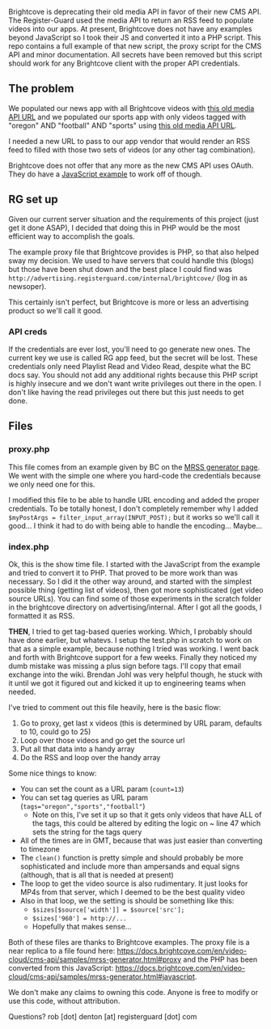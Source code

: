 Brightcove is deprecating their old media API in favor of their new CMS API. The Register-Guard used the media API to return an RSS feed to populate videos into our apps. At present, Brightcove does not have any examples beyond JavaScript so I took their JS and converted it into a PHP script. This repo contains a full example of that new script, the proxy script for the CMS API and minor documentation. All secrets have been removed but this script should work for any Brightcove client with the proper API credentials.

## The problem

We populated our news app with all Brightcove videos with [this old media API URL](http://api.brightcove.com/services/library?command=search_videos&none=tag%3Asports&page_size=25&video_fields=id%2Cname%2CshortDescription%2ClongDescription%2CpublishedDate%2CFLVURL%2CFLVFullLength&media_delivery=http&sort_by=PUBLISH_DATE%3ADESC&page_number=0&get_item_count=true&output=mrss&token=LWnGOsLL8Z0t-pK6WI9FFPm32-FxWTJdGPkGmFVz2LAnRwELJsR9hg) and we populated our sports app with only videos tagged with "oregon" AND "football" AND "sports" using [this old media API URL](http://api.brightcove.com/services/library?command=search_videos&all=tag%3Aoregon&all=tag%3Afootball&all=tag%3Asports&page_size=25&video_fields=id%2Cname%2CshortDescription%2ClongDescription%2CpublishedDate%2CFLVURL%2CFLVFullLength&media_delivery=http&sort_by=PUBLISH_DATE%3ADESC&page_number=0&get_item_count=true&output=mrss&token=LWnGOsLL8Z0t-pK6WI9FFPm32-FxWTJdGPkGmFVz2LAnRwELJsR9hg).

I needed a new URL to pass to our app vendor that would render an RSS feed to filled with those two sets of videos (or any other tag combination).

Brightcove does not offer that any more as the new CMS API uses OAuth. They do have a [JavaScript example](https://docs.brightcove.com/en/video-cloud/cms-api/samples/mrss-generator.html) to work off of though.

## RG set up

Given our current server situation and the requirements of this project (just get it done ASAP), I decided that doing this in PHP would be the most efficient way to accomplish the goals.

The example proxy file that Brightcove provides is PHP, so that also helped sway my decision. We used to have servers that could handle this (blogs) but those have been shut down and the best place I could find was `http://advertising.registerguard.com/internal/brightcove/` (log in as newsoper).

This certainly isn't perfect, but Brightcove is more or less an advertising product so we'll call it good.

### API creds

If the credentials are ever lost, you'll need to go generate new ones. The current key we use is called RG app feed, but the secret will be lost. These credentials only need Playlist Read and Video Read, despite what the BC docs say. You should not add any additional rights because this PHP script is highly insecure and we don't want write privileges out there in the open. I don't like having the read privileges out there but this just needs to get done.

## Files

### proxy.php

This file comes from an example given by BC on the [MRSS generator page](https://docs.brightcove.com/en/video-cloud/cms-api/samples/mrss-generator.html#proxy). We went with the simple one where you hard-code the credentials because we only need one for this.

I modified this file to be able to handle URL encoding and added the proper credentials. To be totally honest, I don't completely remember why I added `$myPostArgs = filter_input_array(INPUT_POST);` but it works so we'll call it good... I think it had to do with being able to handle the encoding... Maybe...

### index.php

Ok, this is the show time file. I started with the JavaScript from the example and tried to convert it to PHP. That proved to be more work than was necessary. So I did it the other way around, and started with the simplest possible thing (getting list of videos), then got more sophisticated (get video source URLs). You can find some of those experiments in the scratch folder in the brightcove directory on advertising/internal. After I got all the goods, I formatted it as RSS.

**THEN**, I tried to get tag-based queries working. Which, I probably should have done earlier, but whatevs. I setup the test.php in scratch to work on that as a simple example, because nothing I tried was working. I went back and forth with Brightcove support for a few weeks. Finally they noticed my dumb mistake was missing a plus sign before tags. I'll copy that email exchange into the wiki. Brendan Johl was very helpful though, he stuck with it until we got it figured out and kicked it up to engineering teams when needed.

I've tried to comment out this file heavily, here is the basic flow:

1. Go to proxy, get last x videos (this is determined by URL param, defaults to 10, could go to 25)
1. Loop over those videos and go get the source url
1. Put all that data into a handy array
1. Do the RSS and loop over the handy array

Some nice things to know:

* You can set the count as a URL param (`count=13`)
* You can set tag queries as URL param (`tags="oregon","sports","football"`)
  * Note on this, I've set it up so that it gets only videos that have ALL of the tags, this could be altered by editing the logic on ~ line 47 which sets the string for the tags query
* All of the times are in GMT, because that was just easier than converting to timezone
* The `clean()` function is pretty simple and should probably be more sophisticated and include more than ampersands and equal signs (although, that is all that is needed at present)
* The loop to get the video source is also rudimentary. It just looks for MP4s from that server, which I deemed to be the best quality video
* Also in that loop, we the setting is should be something like this:
  * `$sizes[$source['width']] = $source['src'];`
  * `$sizes['960'] = http://...`
  *  Hopefully that makes sense...

Both of these files are thanks to Brightcove examples. The proxy file is a near replica to a file found here: https://docs.brightcove.com/en/video-cloud/cms-api/samples/mrss-generator.html#proxy and the PHP has been converted from this JavaScript: https://docs.brightcove.com/en/video-cloud/cms-api/samples/mrss-generator.html#javascript.

We don't make any claims to owning this code. Anyone is free to modify or use this code, without attribution. 

Questions? rob [dot] denton [at] registerguard [dot] com


